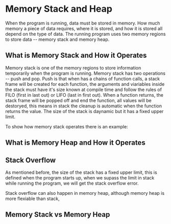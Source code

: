 # Memory Stack and Heap

When the program is running, data must be stored in memory. How much memory a piece of data requires, where it is stored, and how it is stored all depend on the type of data. The running program uses two memory regions to store data -- memory stack and memory heap.

## What is Memory Stack and How it Operates

Memory stack is one of the memory regions to store information temporarily when the program is running. Memory stack has two operations -- push and pop. Push is that when has a chains of function calls, a stack frame will be created for each function, the arguments and viariables inside the stack must have it's size known at compile time and follow the rules of FILO (first in last out) or LIFO (last in first out). When a function returns, the stack frame will be popped off and end the function, all values will be destoryed, this means in stack the cleanup is automatic when the function returns the value. The size of the stack is daynamic but it has a fixed upper limit.

To show how memory stack operates there is an example: 


## What is Memory Heap and How it Operates



## Stack Overflow

As mentioned before, the size of the stack has a fixed upper limit, this is defined when the program starts up, when we supass the limit in stack while running the program, we will get the stack overflow error.

Stack overflow can also happen in memory heap, although memory heap is more flexiable than stack, 

## Memory Stack vs Memory Heap


